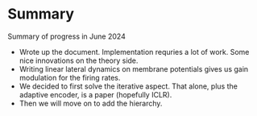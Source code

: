 Summary
===============================

Summary of progress in June 2024

- Wrote up the document. Implementation requries a lot of work. Some nice innovations on the theory side.
- Writing linear lateral dynamics on membrane potentials gives us gain modulation for the firing rates.
- We decided to first solve the iterative aspect. That alone, plus the adaptive encoder, is a paper (hopefully ICLR).
- Then we will move on to add the hierarchy.
